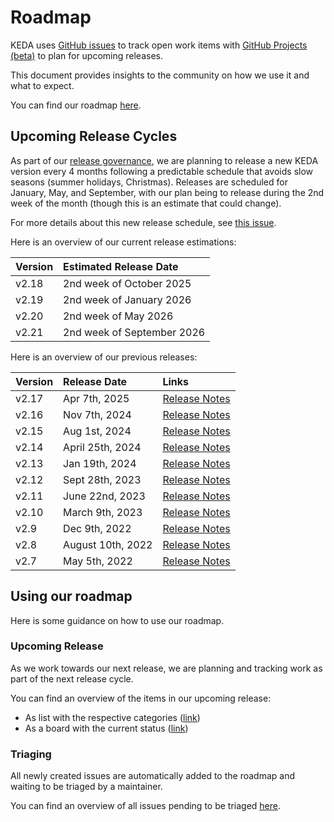 # Roadmap

KEDA uses [GitHub issues](https://docs.github.com/en/issues/tracking-your-work-with-issues/about-issues) to track open work items with [GitHub Projects (beta)](https://docs.github.com/en/issues/trying-out-the-new-projects-experience/about-projects) to plan for upcoming releases.

This document provides insights to the community on how we use it and what to expect.

You can find our roadmap [here](https://github.com/orgs/kedacore/projects/2).

## Upcoming Release Cycles

As part of our [release governance](https://github.com/kedacore/governance/blob/main/RELEASES.md), we are planning to release a new KEDA version every 4 months following a predictable schedule that avoids slow seasons (summer holidays, Christmas). Releases are scheduled for January, May, and September, with our plan being to release during the 2nd week of the month (though this is an estimate that could change).

For more details about this new release schedule, see [this issue](https://github.com/kedacore/governance/issues/122).

Here is an overview of our current release estimations:

| Version | Estimated Release Date                               |
|:--------|:-----------------------------------------------------|
| v2.18   | 2nd week of October 2025                            |
| v2.19   | 2nd week of January 2026                            |
| v2.20   | 2nd week of May 2026                                |
| v2.21   | 2nd week of September 2026                          |

Here is an overview of our previous releases:

| Version | Release Date      | Links                                                                  |
|:--------|:------------------|:-----------------------------------------------------------------------|
| v2.17   | Apr 7th, 2025     | [Release Notes](https://github.com/kedacore/keda/releases/tag/v2.17.0) |
| v2.16   | Nov 7th, 2024     | [Release Notes](https://github.com/kedacore/keda/releases/tag/v2.16.0) |
| v2.15   | Aug 1st, 2024     | [Release Notes](https://github.com/kedacore/keda/releases/tag/v2.15.0) |
| v2.14   | April 25th, 2024  | [Release Notes](https://github.com/kedacore/keda/releases/tag/v2.14.0) |
| v2.13   | Jan 19th, 2024    | [Release Notes](https://github.com/kedacore/keda/releases/tag/v2.13.0) |
| v2.12   | Sept 28th, 2023   | [Release Notes](https://github.com/kedacore/keda/releases/tag/v2.12.0) |
| v2.11   | June 22nd, 2023   | [Release Notes](https://github.com/kedacore/keda/releases/tag/v2.11.0) |
| v2.10   | March 9th, 2023   | [Release Notes](https://github.com/kedacore/keda/releases/tag/v2.10.0) |
| v2.9    | Dec 9th, 2022     | [Release Notes](https://github.com/kedacore/keda/releases/tag/v2.9.0)  |
| v2.8    | August 10th, 2022 | [Release Notes](https://github.com/kedacore/keda/releases/tag/v2.8.0)  |
| v2.7    | May 5th, 2022     | [Release Notes](https://github.com/kedacore/keda/releases/tag/v2.7.0)  |

## Using our roadmap

Here is some guidance on how to use our roadmap.

### Upcoming Release

As we work towards our next release, we are planning and tracking work as part of the next release cycle.

You can find an overview of the items in our upcoming release:

- As list with the respective categories ([link](https://github.com/orgs/kedacore/projects/2/views/12))
- As a board with the current status ([link](https://github.com/orgs/kedacore/projects/2/views/16))

### Triaging

All newly created issues are automatically added to the roadmap and waiting to be triaged by a maintainer.

You can find an overview of all issues pending to be triaged [here](https://github.com/orgs/kedacore/projects/2/views/10).
